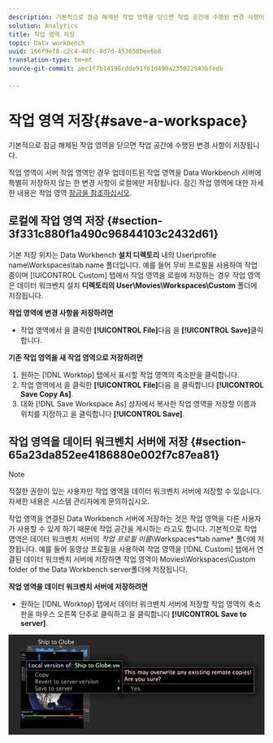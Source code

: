 ```yaml
---
description: 기본적으로 잠금 해제된 작업 영역을 닫으면 작업 공간에 수행된 변경 사항이 저장됩니다.
solution: Analytics
title: 작업 영역 저장
topic: Data workbench
uuid: 166f9ef8-c2c4-4dfc-8d7d-453650bee6b8
translation-type: tm+mt
source-git-commit: aec1f7b14198cdde91f61d490a235022943bfedb

---
```



# 작업 영역 저장{#save-a-workspace}

기본적으로 잠금 해제된 작업 영역을 닫으면 작업 공간에 수행된 변경 사항이 저장됩니다.

작업 영역이 서버 작업 영역인 경우 업데이트된 작업 영역을 Data Workbench 서버에 특별히 저장하지 않는 한 변경 사항이 로컬에만 저장됩니다. 잠긴 작업 영역에 대한 자세한 내용은 작업 영역 [잠금을 참조하십시오](../../../home/c-get-started/c-work-worksp/c-unlock-wksp.md#concept-18ada952aecf45c79a806b31b294023e).

## 로컬에 작업 영역 저장 {#section-3f331c880f1a490c96844103c2432d61}

기본 저장 위치는 Data Workbench **설치 디렉토리** 내의 User\profile name\Workspaces\tab name 폴더입니다. 예를 들어 무비 프로필을 사용하여 작업 중이며 [!UICONTROL Custom] 탭에서 작업 영역을 로컬에 저장하는 경우 작업 영역은 데이터 워크벤치 설치 **디렉토리의 User\Movies\Workspaces\Custom** 폴더에 저장됩니다.

**작업 영역에 변경 사항을 저장하려면**

* 작업 영역에서 을 클릭한 **[!UICONTROL File]**&#x200B;다음 을 **[!UICONTROL Save]**&#x200B;클릭합니다.

**기존 작업 영역을 새 작업 영역으로 저장하려면**

1. 원하는 [!DNL Worktop] 탭에서 표시할 작업 영역의 축소판을 클릭합니다.
1. 작업 영역에서 을 클릭한 **[!UICONTROL File]**&#x200B;다음 을 클릭합니다 **[!UICONTROL Save Copy As]**.
1. 대화 [!DNL Save Workspace As] 상자에서 복사한 작업 영역을 저장할 이름과 위치를 지정하고 을 클릭합니다 **[!UICONTROL Save]**.

## 작업 영역을 데이터 워크벤치 서버에 저장 {#section-65a23da852ee4186880e002f7c87ea81}

>[!NOTE]
>
>적절한 권한이 있는 사용자만 작업 영역을 데이터 워크벤치 서버에 저장할 수 있습니다. 자세한 내용은 시스템 관리자에게 문의하십시오.

작업 영역을 연결된 Data Workbench 서버에 저장하는 것은 작업 영역을 다른 사용자가 사용할 수 있게 하기 때문에 작업 공간을 게시하는 라고도 합니다. 기본적으로 작업 영역은 데이터 워크벤치 서버의 *작업 프로필 이름*\Workspaces\*tab name* 폴더에 저장됩니다. 예를 들어 동영상 프로필을 사용하여 작업 영역을 [!DNL Custom] 탭에서 연결된 데이터 워크벤치 서버에 저장하면 작업 영역이 Movies\Workspaces\Custom folder of the Data Workbench server폴더에 저장됩니다.

**작업 영역을 데이터 워크벤치 서버에 저장하려면**

* 원하는 [!DNL Worktop] 탭에서 데이터 워크벤치 서버에 저장할 작업 영역의 축소판을 마우스 오른쪽 단추로 클릭하고 을 클릭합니다 **[!UICONTROL Save to server]**.

![](assets/mnu_workspaceManager_SaveToServerwksp.png)
